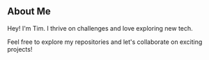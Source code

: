 ## About Me

Hey! I'm Tim. I thrive on challenges and love exploring new tech.

Feel free to explore my repositories and let's collaborate on exciting projects!
